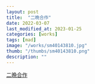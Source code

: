 ```yaml
---
layout: post
title:  "二晩合作"
date: 2022-03-07
last_modified_at: 2023-01-25
categories: [works]
tags: [mad]
image: "/works/sm40143810.jpg"
thumb: "/thumbs/sm40143810.png"
description: ""
---
```


<script type="application/javascript" src="https://embed.nicovideo.jp/watch/sm40143810/script?w=640&h=360"></script><noscript><a href="https://www.nicovideo.jp/watch/sm40143810">二晩合作</a></noscript>

